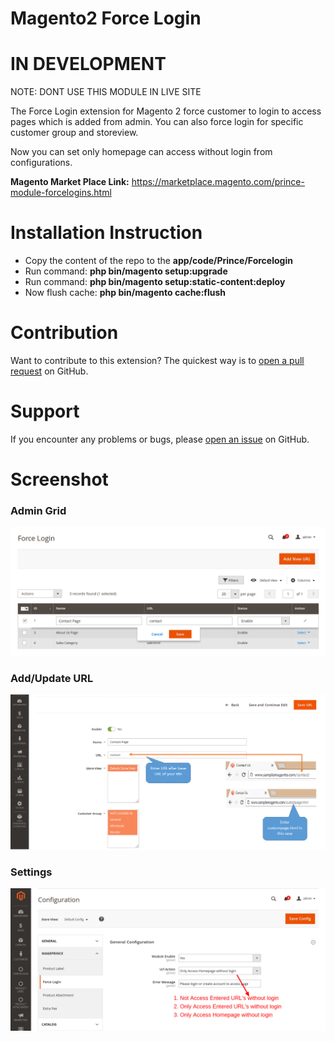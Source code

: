 # Magento2 Force Login

# IN DEVELOPMENT

NOTE: DONT USE THIS MODULE IN LIVE SITE

The Force Login extension for Magento 2 force customer to login to access pages which is added from admin.
You can also force login for specific customer group and storeview.

Now you can set only homepage can access without login from configurations. 

<b>Magento Market Place Link:</b> https://marketplace.magento.com/prince-module-forcelogins.html

# Installation Instruction

- Copy the content of the repo to the <b>app/code/Prince/Forcelogin</b>
- Run command: <b>php bin/magento setup:upgrade</b>
- Run command: <b>php bin/magento setup:static-content:deploy</b>
- Now flush cache: <b>php bin/magento cache:flush</b>

# Contribution

Want to contribute to this extension? The quickest way is to <a href="https://help.github.com/articles/about-pull-requests/">open a pull request</a> on GitHub.

# Support

If you encounter any problems or bugs, please <a href="https://github.com/mageprince/magento2-forcelogin/issues">open an issue</a> on GitHub.

# Screenshot

<h3>Admin Grid</h3>

<img src="https://raw.githubusercontent.com/mageprince/all-module-screenshots/master/Forcelogin/admin-grid.png" alt="Admin Grid" border="0">

<h3>Add/Update URL</h3>

<img src="https://raw.githubusercontent.com/mageprince/all-module-screenshots/master/Forcelogin/add-update-url.png" alt="Add/Update URL" border="0" />

<h3>Settings</h3>

<img src="https://raw.githubusercontent.com/mageprince/all-module-screenshots/master/Forcelogin/admin-configurations.png" alt="Setting" border="0" />


